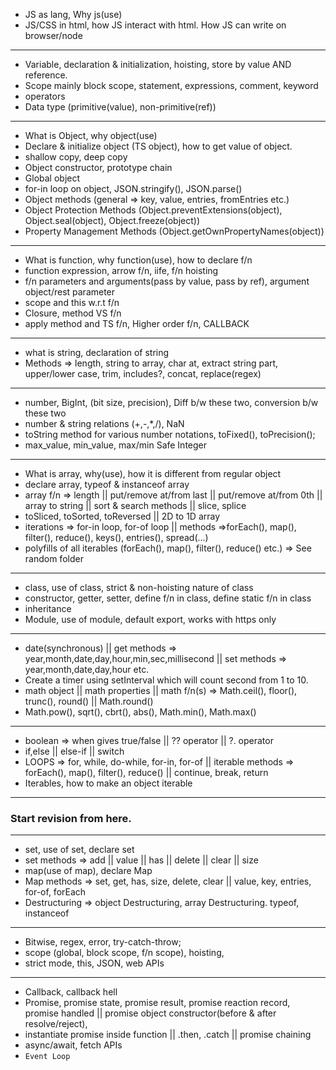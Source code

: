
- JS as lang, Why js(use)
- JS/CSS in html, how JS interact with html. How JS can write on browser/node

-----

- Variable, declaration & initialization, hoisting, store by value AND reference.
- Scope mainly block scope, statement, expressions, comment, keyword
- operators
- Data type (primitive(value), non-primitive(ref))

-----

- What is Object, why object(use)
- Declare & initialize object (TS object), how to get value of object.
- shallow copy, deep copy
- Object constructor, prototype chain
- Global object
- for-in loop on object, JSON.stringify(), JSON.parse()
- Object methods (general => key, value, entries, fromEntries etc.)
- Object Protection Methods (Object.preventExtensions(object), Object.seal(object), Object.freeze(object))
- Property Management Methods (Object.getOwnPropertyNames(object))


-----

- What is function, why function(use), how to declare f/n
- function expression, arrow f/n, iife, f/n hoisting 
- f/n parameters and arguments(pass by value, pass by ref), argument object/rest parameter
- scope and this w.r.t f/n
- Closure, method VS f/n
- apply method and TS f/n, Higher order f/n, CALLBACK

-----

- what is string, declaration of string
- Methods => length, string to array, char at, extract string part, upper/lower case, trim, includes?, concat, replace(regex)

-----

- number, BigInt, (bit size, precision), Diff b/w these two, conversion b/w these two
- number & string relations (+,-,*,/), NaN
- toString method for various number notations, toFixed(), toPrecision();
- max_value, min_value, max/min Safe Integer

-----

- What is array, why(use), how it is different from regular object
- declare array, typeof & instanceof array
- array f/n => length || put/remove at/from last || put/remove at/from 0th || array to string || sort & search methods || slice, splice
- toSliced, toSorted, toReversed || 2D to 1D array
- iterations => for-in loop, for-of loop ||  methods =>forEach(), map(), filter(), reduce(), keys(), entries(), spread(...)
- polyfills of all iterables (forEach(), map(), filter(), reduce() etc.) => See random folder

-----

- class, use of class, strict & non-hoisting nature of class
- constructor, getter, setter, define f/n in class, define static f/n in class
- inheritance
- Module, use of module, default export, works with https only

-----

- date(synchronous) || get methods =>  year,month,date,day,hour,min,sec,millisecond || set methods => year,month,date,day,hour etc.
- Create a timer using setInterval which will count second from 1 to 10.
- math object || math properties ||  math f/n(s) => Math.ceil(), floor(), trunc(), round() || Math.round()
- Math.pow(), sqrt(), cbrt(), abs(), Math.min(), Math.max()

-----

- boolean => when gives true/false || ?? operator || ?. operator
- if,else || else-if || switch
- LOOPS => for, while, do-while, for-in, for-of || iterable methods =>  forEach(), map(), filter(), reduce() || continue, break, return
- Iterables, how to make an object iterable 

-----

### Start revision from here.

-----

- set, use of set, declare set
- set methods => add || value || has || delete || clear || size
- map(use of map), declare Map
- Map methods => set, get, has, size, delete, clear || value, key, entries, for-of, forEach
- Destructuring => object Destructuring, array Destructuring. typeof, instanceof

-----

- Bitwise, regex, error, try-catch-throw;
- scope (global, block scope, f/n scope), hoisting,
- strict mode, this, JSON, web APIs

-----

- Callback, callback hell
- Promise, promise state, promise result, promise reaction record, promise handled ||  promise object constructor(before & after resolve/reject), 
- instantiate promise inside function || .then, .catch || promise chaining
- async/await, fetch APIs
- `Event Loop`
